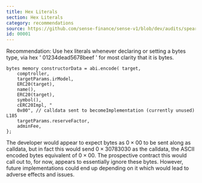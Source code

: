 ```yaml
---
title: Hex Literals
section: Hex Literals
category: recommendations
source: https://github.com/sense-finance/sense-v1/blob/dev/audits/spearbit/2022-01-21.pdf
id: 00001
---
```


Recommendation: Use hex literals whenever declaring or setting a bytes type, via hex ' 01234dead5678beef ' for most clarity that it is bytes.

```solidity
bytes memory constructorData = abi.encode( target, 
    comptroller, 
    targetParams.irModel, 
    ERC20(target),
    name(), 
    ERC20(target),
    symbol(), 
    cERC20Impl, "
    0x00", // calldata sent to becomeImplementation (currently unused) L185 
    targetParams.reserveFactor, 
    adminFee,
};
```

The developer would appear to expect bytes as $0 \times 00$ to be sent along as calldata, but in fact this would send $0 \times 30783030$ as the calldata, the ASCII encoded bytes equivalent of $0 \times 00$. The prospective contract this would call out to, for now, appears to essentially ignore these bytes. However, future implementations could end up depending on it which would lead to adverse effects and issues.
